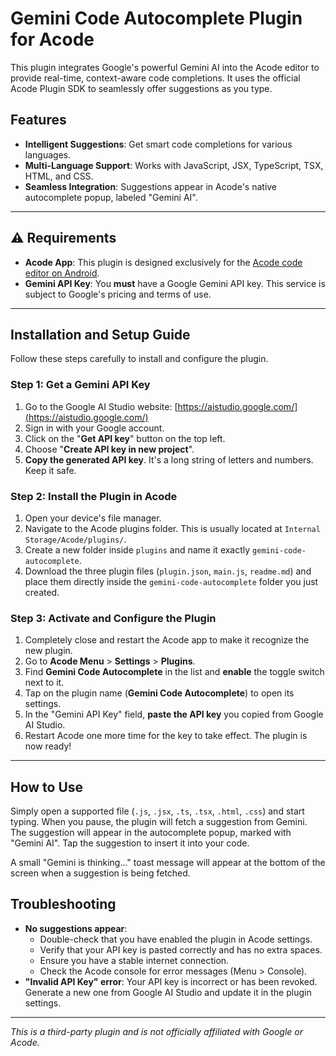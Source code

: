 # Gemini Code Autocomplete Plugin for Acode

This plugin integrates Google's powerful Gemini AI into the Acode editor to provide real-time, context-aware code completions. It uses the official Acode Plugin SDK to seamlessly offer suggestions as you type.

## Features

- **Intelligent Suggestions**: Get smart code completions for various languages.
- **Multi-Language Support**: Works with JavaScript, JSX, TypeScript, TSX, HTML, and CSS.
- **Seamless Integration**: Suggestions appear in Acode's native autocomplete popup, labeled "Gemini AI".

---

## ⚠️ Requirements

- **Acode App**: This plugin is designed exclusively for the [Acode code editor on Android](https://play.google.com/store/apps/details?id=com.foxdebug.acode).
- **Gemini API Key**: You **must** have a Google Gemini API key. This service is subject to Google's pricing and terms of use.

---

## Installation and Setup Guide

Follow these steps carefully to install and configure the plugin.

### Step 1: Get a Gemini API Key

1.  Go to the Google AI Studio website: [https://aistudio.google.com/](https://aistudio.google.com/)
2.  Sign in with your Google account.
3.  Click on the "**Get API key**" button on the top left.
4.  Choose "**Create API key in new project**".
5.  **Copy the generated API key**. It's a long string of letters and numbers. Keep it safe.

### Step 2: Install the Plugin in Acode

1.  Open your device's file manager.
2.  Navigate to the Acode plugins folder. This is usually located at `Internal Storage/Acode/plugins/`.
3.  Create a new folder inside `plugins` and name it exactly `gemini-code-autocomplete`.
4.  Download the three plugin files (`plugin.json`, `main.js`, `readme.md`) and place them directly inside the `gemini-code-autocomplete` folder you just created.

### Step 3: Activate and Configure the Plugin

1.  Completely close and restart the Acode app to make it recognize the new plugin.
2.  Go to **Acode Menu** > **Settings** > **Plugins**.
3.  Find **Gemini Code Autocomplete** in the list and **enable** the toggle switch next to it.
4.  Tap on the plugin name (**Gemini Code Autocomplete**) to open its settings.
5.  In the "Gemini API Key" field, **paste the API key** you copied from Google AI Studio.
6.  Restart Acode one more time for the key to take effect. The plugin is now ready!

---

## How to Use

Simply open a supported file (`.js`, `.jsx`, `.ts`, `.tsx`, `.html`, `.css`) and start typing. When you pause, the plugin will fetch a suggestion from Gemini. The suggestion will appear in the autocomplete popup, marked with "Gemini AI". Tap the suggestion to insert it into your code.

A small "Gemini is thinking..." toast message will appear at the bottom of the screen when a suggestion is being fetched.

## Troubleshooting

- **No suggestions appear**:
    - Double-check that you have enabled the plugin in Acode settings.
    - Verify that your API key is pasted correctly and has no extra spaces.
    - Ensure you have a stable internet connection.
    - Check the Acode console for error messages (Menu > Console).
- **"Invalid API Key" error**: Your API key is incorrect or has been revoked. Generate a new one from Google AI Studio and update it in the plugin settings.

---

*This is a third-party plugin and is not officially affiliated with Google or Acode.*